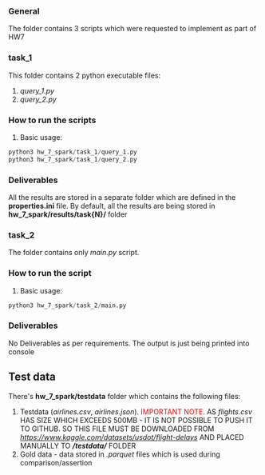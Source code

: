 ### General
The folder contains 3 scripts which were requested to implement as part of HW7

### task_1 
This folder contains 2 python executable files: 
1. _query_1.py_
2. _query_2.py_

### How to run the scripts

1. Basic usage: 
```python
python3 hw_7_spark/task_1/query_1.py
python3 hw_7_spark/task_1/query_2.py
```

### Deliverables 
All the results are stored in a separate folder which are defined in the **properties.ini** file. By default, 
all the results are being stored in **hw_7_spark/results/task{N}/** folder 


### task_2 
The folder contains only _main.py_ script. 

### How to run the script

1. Basic usage: 
```python
python3 hw_7_spark/task_2/main.py
```

### Deliverables 
No Deliverables as per requirements. The output is just being printed into console


## Test data
There's **hw_7_spark/testdata** folder which contains the following files: 
1. Testdata (_airlines.csv_, _airlines.json_). 
<span style="color: red;">IMPORTANT NOTE.</span> AS _flights.csv_  HAS SIZE WHICH EXCEEDS 500MB - IT IS NOT POSSIBLE TO PUSH IT TO GITHUB. SO THIS FILE MUST BE DOWNLOADED FROM _https://www.kaggle.com/datasets/usdot/flight-delays_ AND PLACED MANUALLY TO _**/testdata/**_ FOLDER
2. Gold data - data stored in _.parquet_ files which is used during comparison/assertion